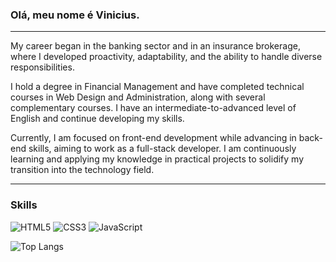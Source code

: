 ### Olá, meu nome é Vinicius.

---

My career began in the banking sector and in an insurance brokerage, where I developed proactivity, adaptability, and the ability to handle diverse responsibilities.

I hold a degree in Financial Management and have completed technical courses in Web Design and Administration, along with several complementary courses. I have an intermediate-to-advanced level of English and continue developing my skills.

Currently, I am focused on front-end development while advancing in back-end skills, aiming to work as a full-stack developer. I am continuously learning and applying my knowledge in practical projects to solidify my transition into the technology field.

---

### Skills

![HTML5](https://img.shields.io/badge/HTML-000?style=for-the-badge&logo=html5&logoColor=30A3DC)
![CSS3](https://img.shields.io/badge/CSS3-000?style=for-the-badge&logo=css3&logoColor=E94D5F)
![JavaScript](https://img.shields.io/badge/JavaScript-000?style=for-the-badge&logo=javascript&logoColor=30A3DC)

![Top Langs](https://github-readme-stats-git-masterrstaa-rickstaa.vercel.app/api/top-langs/?username=MVinsos&layout=compact&bg_color=000&border_color=30A3DC&title_color=E94D5F&text_color=FFF)


<!--
**MVinsos/MVinsos** is a ✨ _special_ ✨ repository because its `README.md` (this file) appears on your GitHub profile.

Here are some ideas to get you started:

- 🔭 I’m currently working on ...
- 🌱 I’m currently learning ...
- 👯 I’m looking to collaborate on ...
- 🤔 I’m looking for help with ...
- 💬 Ask me about ...
- 📫 How to reach me: ...
- 😄 Pronouns: ...
- ⚡ Fun fact: ...
-->
